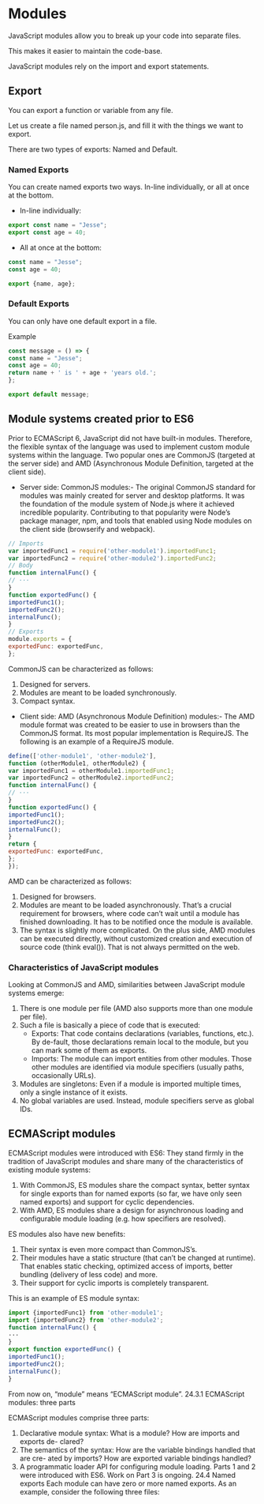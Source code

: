 # Modules

JavaScript modules allow you to break up your code into separate files.

This makes it easier to maintain the code-base.

JavaScript modules rely on the import and export statements.

## Export

You can export a function or variable from any file.

Let us create a file named person.js, and fill it with the things we want to export.

There are two types of exports: Named and Default.

### Named Exports

You can create named exports two ways. In-line individually, or all at once at the bottom.

- In-line individually:

```js
export const name = "Jesse";
export const age = 40;
```

- All at once at the bottom:

```js
const name = "Jesse";
const age = 40;

export {name, age};
```

### Default Exports

You can only have one default export in a file.

Example

```js
const message = () => {
const name = "Jesse";
const age = 40;
return name + ' is ' + age + 'years old.';
};

export default message;
```

## Module systems created prior to ES6

Prior to ECMAScript 6, JavaScript did not have built-in modules. Therefore, the flexible syntax of the language was used to implement custom module systems within the language. Two popular ones are CommonJS (targeted at the server side) and AMD (Asynchronous Module Definition, targeted at the client side).

- Server side: CommonJS modules:- The original CommonJS standard for modules was mainly created for server and desktop platforms. It was the foundation of the module system of Node.js where it achieved incredible popularity. Contributing to that popularity were Node’s package manager, npm, and tools that enabled using Node modules on the client side (browserify and webpack).

```js
// Imports
var importedFunc1 = require('other-module1').importedFunc1;
var importedFunc2 = require('other-module2').importedFunc2;
// Body
function internalFunc() {
// ···
}
function exportedFunc() {
importedFunc1();
importedFunc2();
internalFunc();
}
// Exports
module.exports = {
exportedFunc: exportedFunc,
};
```

CommonJS can be characterized as follows:

1. Designed for servers.
2. Modules are meant to be loaded synchronously.
3. Compact syntax.

- Client side: AMD (Asynchronous Module Definition) modules:- The AMD module format was created to be easier to use in browsers than the CommonJS
format. Its most popular implementation is RequireJS. The following is an example of a RequireJS module.

```js
define(['other-module1', 'other-module2'],
function (otherModule1, otherModule2) {
var importedFunc1 = otherModule1.importedFunc1;
var importedFunc2 = otherModule2.importedFunc2;
function internalFunc() {
// ···
}
function exportedFunc() {
importedFunc1();
importedFunc2();
internalFunc();
}
return {
exportedFunc: exportedFunc,
};
});
```

AMD can be characterized as follows:

1. Designed for browsers.
2. Modules are meant to be loaded asynchronously. That’s a crucial requirement for browsers, where code can’t wait until a module has finished downloading. It has
to be notified once the module is available.
3. The syntax is slightly more complicated. On the plus side, AMD modules can be executed directly, without customized creation and execution of source code (think
eval()). That is not always permitted on the web.

### Characteristics of JavaScript modules

Looking at CommonJS and AMD, similarities between JavaScript module systems emerge:

1. There is one module per file (AMD also supports more than one module per file).
2. Such a file is basically a piece of code that is executed:
   - Exports: That code contains declarations (variables, functions, etc.). By de-fault, those declarations remain local to the module, but you can mark some
of them as exports.
   - Imports: The module can import entities from other modules. Those other modules are identified via module specifiers (usually paths, occasionally URLs).
3. Modules are singletons: Even if a module is imported multiple times, only a single
instance of it exists.
4. No global variables are used. Instead, module specifiers serve as global IDs.

## ECMAScript modules

ECMAScript modules were introduced with ES6: They stand firmly in the tradition of JavaScript modules and share many of the characteristics of existing module systems:

1. With CommonJS, ES modules share the compact syntax, better syntax for single exports than for named exports (so far, we have only seen named exports) and support
for cyclic dependencies.
2. With AMD, ES modules share a design for asynchronous loading and configurable module loading (e.g. how specifiers are resolved).

ES modules also have new benefits:

1. Their syntax is even more compact than CommonJS’s.
2. Their modules have a static structure (that can’t be changed at runtime). That enables static checking, optimized access of imports, better bundling (delivery of less code) and more.
3. Their support for cyclic imports is completely transparent.

This is an example of ES module syntax:

```js
import {importedFunc1} from 'other-module1';
import {importedFunc2} from 'other-module2';
function internalFunc() {
···
}
export function exportedFunc() {
importedFunc1();
importedFunc2();
internalFunc();
}
```

From now on, “module” means “ECMAScript module”.
24.3.1 ECMAScript modules: three parts

ECMAScript modules comprise three parts:

1. Declarative module syntax: What is a module? How are imports and exports de-
clared?
2. The semantics of the syntax: How are the variable bindings handled that are cre-
ated by imports? How are exported variable bindings handled?
3. A programmatic loader API for configuring module loading.
Parts 1 and 2 were introduced with ES6. Work on Part 3 is ongoing.
24.4 Named exports
Each module can have zero or more named exports.
As an example, consider the following three files:
